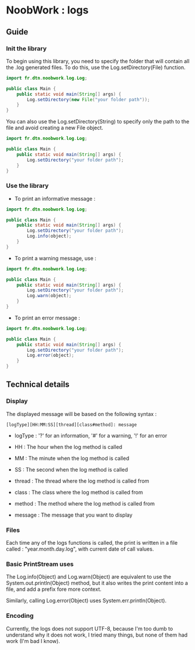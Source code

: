 # NoobWork : logs #

## Guide ##
### Init the library ###
To begin using this library, you need to specify the folder that will contain all the .log generated files. To do this, use the Log.setDirectory(File) function.
````java
import fr.dtn.noobwork.log.Log;

public class Main {
    public static void main(String[] args) {
        Log.setDirectory(new File("your folder path"));
    }
}
````
You can also use the Log.setDirectory(String) to specify only the path to the file and avoid creating a new File object.
````java
import fr.dtn.noobwork.log.Log;

public class Main {
    public static void main(String[] args) {
        Log.setDirectory("your folder path");
    }
}
````

### Use the library ###
- To print an informative message :
````java
import fr.dtn.noobwork.log.Log;

public class Main {
    public static void main(String[] args) {
        Log.setDirectory("your folder path");
        Log.info(object);
    }
}
````

- To print a warning message, use :
````java
import fr.dtn.noobwork.log.Log;

public class Main {
    public static void main(String[] args) {
        Log.setDirectory("your folder path");
        Log.warn(object);
    }
}
````

- To print an error message :
````java
import fr.dtn.noobwork.log.Log;

public class Main {
    public static void main(String[] args) {
        Log.setDirectory("your folder path");
        Log.error(object);
    }
}
````

## Technical details ##
### Display ###
The displayed message will be based on the following syntax :
```
[logType][HH:MM:SS][thread][class#method]: message
```
- logType : '?' for an information, '#' for a warning, '!' for an error

- HH : The hour when the log method is called
- MM : The minute when the log method is called
- SS : The second when the log method is called
- thread : The thread where the log method is called from
- class  : The class where the log method is called from
- method : The method where the log method is called from
- message : The message that you want to display

### Files ###
Each time any of the logs functions is called, the print is written in a file called : "year.month.day.log", with current date of call values.

### Basic PrintStream uses ###

The Log.info(Object) and Log.warn(Object) are equivalent to use the System.out.println(Object) method, but it also writes the print content into a file, and add a prefix fore more context.

Similarly, calling Log.error(Object) uses System.err.println(Object).

### Encoding ###
Currently, the logs does not support UTF-8, because I'm too dumb to understand why it does not work, I tried many things, but none of them had work (I'm bad I know).
